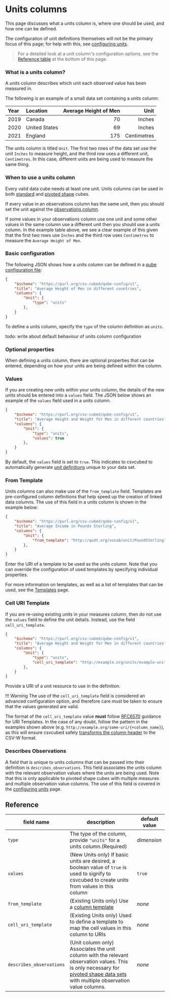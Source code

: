 # Units columns

This page discusses what a units column is, where one should be used, and how one can be defined.

The configuration of unit definitions themselves will not be the primary focus of this page; for help with this, see
[configuring units](./units.md).

> For a detailed look at a unit column's configuration options, see the [Reference table](#reference) at the bottom of
>this page.


### What is a units column?

A *units* column describes which unit each observed value has been measured in.

The following is an example of a small data set containing a units column:

| Year | Location      | Average Height of Men |        Unit |
|:-----|:--------------|----------------------:|------------:|
| 2019 | Canada        |                    70 |      Inches |
| 2020 | United States |                    69 |      Inches |
| 2021 | England       |                   175 | Centimetres |

The units column is titled `Unit`. The first two rows of the data set use the unit `Inches` to measure height, and the
third row uses a different unit, `Centimetres`. In this case, different units are being used to measure the same thing.

### When to use a units column

Every valid data cube needs at least one unit. Units columns can be used in both
[standard](../../shape-data/standard-shape.md) and [pivoted shape](../../shape-data/pivoted-shape.md) cubes.

If every value in an observations column has the same unit, then you should set the unit against the
[observations column](./observations.md).

If some values in your observations column use one unit and some other values in the same column use a different unit
then you should use a units column. In the example table above, we see a clear example of this given that the first two
rows use `Inches` and the third row uses `Centimetres` to measure the `Average Height of Men`.

### Basic configuration

The following JSON shows how a units column can be defined in a [qube configuration file](../qube-config.md):

```json
{
    "$schema": "https://purl.org/csv-cubed/qube-config/v1",
    "title": "Average Height of Men in different countries",
    "columns": {
        "Unit": {
            "type": "units"
        },
    }
}
```

To define a units column, specify the `type` of the column definition as `units`.

<!-- TODO: At some point, add an example of a single measure pivoted data set with a units column (multiple units) -->

todo: write about default behaviour of units column configuration

### Optional properties

When defining a units column, there are optional properties that can be entered, depending on how your units are
being defined within the column.

### Values

If you are creating new units within your units column, the details of the new units should be entered into a
`values` field. The JSON below shows an example of the `values` field used in a units column.

```json
{
    "$schema": "https://purl.org/csv-cubed/qube-config/v1",
    "title": "Average Height and Weight for Men in different countries",
    "columns": {
        "Unit": {
            "type": "units",
            "values": true
        },
    }
}
```

By default, the `values` field is set to `true`. This indicates to csvcubed to automatically generate
[unit definitions](../unit-configuration.md) unique to your data set.

### From Template

Units columns can also make use of the `from_template` field. Templates are pre-configured column definitions that help
speed up the creation of linked data columns. The use of this field in a units column is shown in the example below:

```json
{
    "$schema": "https://purl.org/csv-cubed/qube-config/v1",
    "title": "Average Income in Pounds Sterling",
    "columns": {
        "Unit": {
            "from_template": "http://qudt.org/vocab/unit/PoundSterling"
        },
    }
}
```

Enter the URI of a template to be used as the units column. Note that you can override the configuration of used
templates by specifying individual properties.

For more information on templates, as well as a list of templates that can be used, see the
[Templates](../templates.md) page.

### Cell URI Template

If you are re-using existing units in your measures column, then do not use the `values` field to define the
unit details. Instead, use the field `cell_uri_template`.

```json
{
    "$schema": "https://purl.org/csv-cubed/qube-config/v1",
    "title": "Average Height and Weight for Men in different countries",
    "columns": {
        "Unit": {
            "type": "units",
            "cell_uri_template": "http://example.org/units/example-unit"
        },
    }
}
```

 Provide a URI of a unit resource to use in the definition.

!!! Warning
    The use of the `cell_uri_template` field is considered an advanced configuration option, and therefore care must be taken to ensure that the values generated are valid.

The format of the `cell_uri_template` value **must** follow [RFC6570](https://www.rfc-editor.org/rfc/rfc6570) guidance
for URI Templates. In the case of any doubt, follow the pattern in the examples shown above (e.g.
`http://example.org/some-uri/{+column_name}`), as this will ensure csvcubed safely
[transforms the column header](../../uris.md#csv-column-name-safe-transformation) to the CSV-W format.

 ### Describes Observations

 A field that is unique to units columns that can be passed into their definition is `describes_observations`. This
 field associates the units column with the relevant observation values where the units are being used. Note that this
 is only applicable to pivoted shape cubes with multiple measures and multiple observation value columns. The use of
 this field is covered in the [configuring units](../unit-configuration.md) page.

## Reference

| **field name**           | **description**                                                                                                                                                                                                      | **default value** |
|--------------------------|----------------------------------------------------------------------------------------------------------------------------------------------------------------------------------------------------------------------|-------------------|
| `type`                   | The type of the column, provide `"units"` for a units column.(Required)                                                                                                                                              | *dimension*       |
| `values`                 | (New Units only) If basic units are desired, a boolean value of `true` is used to signify to csvcubed to create units from values in this column                                                                     | `true`            |
| `from_template`          | (Existing Units only) Use a [column template](../templates.md)                                                                                                                                                       | *none*            |
| `cell_uri_template`      | (Existing Units only) Used to define a template to map the cell values in this column to URIs                                                                                                                        | *none*            |
| `describes_observations` | (Unit column only) Associates the unit column with the relevant observation values. This is only necessary for [pivoted shape data sets](../../shape-data/pivoted-shape.md) with multiple observation value columns. | *none*            |
